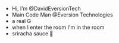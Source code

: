 - Hi, I’m @DavidEversionTech
- Main Code Man @Eversion Technologies
- a real G
- when I enter the room I'm in the room
- sriracha sauce
🤡
